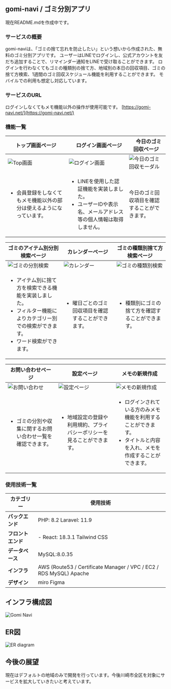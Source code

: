 ## gomi-navi / ゴミ分別アプリ
現在README.mdを作成中です。


### サービスの概要

gomi-naviは、「ゴミの捨て忘れを防止したい」という想いから作成された、無料のゴミ分別アプリです。  ユーザーはLINEでログインし、公式アカウントを友だち追加することで、リマインダー通知をLINEで受け取ることができます。  ログインを行わなくてもゴミの種類別の捨て方、地域別の本日の回収項目、ゴミの捨て方検索、1週間のゴミ回収スケジュール機能を利用することができます。  モバイルでの利用も想定し対応しています。

### サービスのURL

ログインしなくてもメモ機能以外の操作が使用可能です。  [https://gomi-navi.net/](https://gomi-navi.net/)

### 機能一覧

| トップ画面ページ |　ログイン画面ページ |　今日のゴミ回収ページ|
| ---- | ---- | ----|
| ![Top画面](docs/app-view:top-page.png) | ![ログイン画面](docs/app-view:login-page.png) | ![今日のゴミ回収モーダル](docs/app-view:pick-up-page.png)|
| <ul><li>会員登録をしなくてもメモ機能以外の部分は使えるようになっています。</li></ul> | <ul><li>LINEを使用した認証機能を実装しました。</li><li>ユーザーIDや表示名、メールアドレス等の個人情報は取得しません。</li></ul> | 今日のゴミ回収項目を確認することができます。|

| ゴミのアイテム別分別検索ページ| カレンダーページ| ゴミの種類別捨て方検索ページ|
| ---- | ---- | ----|
| ![ゴミの分別検索](docs/app-view:item-page.png) | ![カレンダー](docs/app-view:calendar-page.png) | ![ゴミの種類別検索](docs/app-view:category-page.png)|
| <ul><li>アイテム別に捨て方を検索できる機能を実装しました。</li><li>フィルター機能によりカテゴリー別での検索ができます。</li><li>ワード検索ができます。</li></ul> | <ul><li>曜日ごとのゴミ回収項目を確認することができます。</li></ul> | <ul><li>種類別にゴミの捨て方を確認することができます。</li></ul> |

| お問い合わせページ | 設定ページ | メモの新規作成 |
| ---- | ---- | ----|
| ![お問い合わせ](docs/app-view:contact-page.png) | ![設定ページ](docs/app-view:setting-page.png) | ![メモの新規作成](docs/app-view:create-memo.png) |
| <ul><li>ゴミの分別や収集に関するお問い合わせ一覧を確認できます。</li></ul> | <ul><li>地域設定の登録や利用規約、プライバシーポリシーを見ることができます。</li></ul> | <ul><li>ログインされている方のみメモ機能を利用することができます。</li><li>タイトルと内容を入れ、メモを作成することができます。</li></ul> |


### 使用技術一覧

| カテゴリー  | 使用技術                              |
| --------------- | ------------------------------------- |
| **バックエンド** | PHP: 8.2  Laravel: 11.9         |
| **フロントエンド** | - React: 18.3.1  Tailwind CSS    |
| **データベース** | MySQL:8.0.35   |
| **インフラ**    | AWS (Route53 / Certificate Manager / VPC / EC2 / RDS MySQL)  Apache |
| **デザイン** | miro  Figma    |

## インフラ構成図

![Gomi Navi](docs/gomi-navi.drawio.png)

## ER図
![ER diagram](docs/ER%20diagram.png)


## 今後の展望
現在はデフォルトの地域のみで開発を行っています。今後川崎市全区を対象にサービスを拡大していきたいと考えています。
